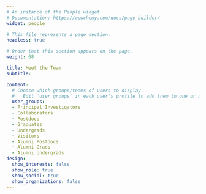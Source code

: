 ```yaml
---
# An instance of the People widget.
# Documentation: https://wowchemy.com/docs/page-builder/
widget: people

# This file represents a page section.
headless: true

# Order that this section appears on the page.
weight: 68

title: Meet the Team
subtitle:

content:
  # Choose which groups/teams of users to display.
  #   Edit `user_groups` in each user's profile to add them to one or more of these groups.
  user_groups:
  - Principal Investigators
  - Collaborators
  - Postdocs
  - Graduates
  - Undergrads
  - Visitors
  - Alumni Postdocs
  - Alumni Grads
  - Alumni Undergrads
design:
  show_interests: false
  show_role: true
  show_social: true
  show_organizations: false
---
```


